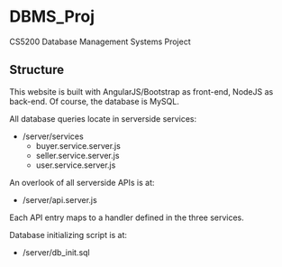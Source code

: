 # DBMS_Proj
CS5200 Database Management Systems Project

## Structure
This website is built with AngularJS/Bootstrap as front-end, NodeJS as back-end. Of course, the database is MySQL.

All database queries locate in serverside services:
- /server/services
  - buyer.service.server.js
  - seller.service.server.js
  - user.service.server.js
  
An overlook of all serverside APIs is at:
- /server/api.server.js

Each API entry maps to a handler defined in the three services.

Database initializing script is at:
- /server/db_init.sql

